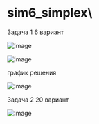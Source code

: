 # sim6_simplex\
Задача 1 6 вариант

![image](https://github.com/setusq/sim6_simplex/assets/125801694/d255c64d-1d42-4a05-abf7-e59f3cb68ba3)

![image](https://github.com/setusq/sim6_simplex/assets/125801694/292a9a7a-3ae8-40ac-b690-629106f975d1)

график решения

![image](https://github.com/setusq/sim6_simplex/assets/125801694/3b368073-61cd-4a35-a4ff-46438afa83db)


Задача 2 20 вариант

![image](https://github.com/setusq/sim6_simplex/assets/125801694/867415c4-1009-4097-a756-f9713a89833a)
